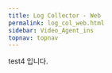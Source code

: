 ```yaml
---
title: Log Collector - Web
permalink: log_col_web.html
sidebar: Video_Agent_ins
topnav: topnav
---
```


test4 입니다.